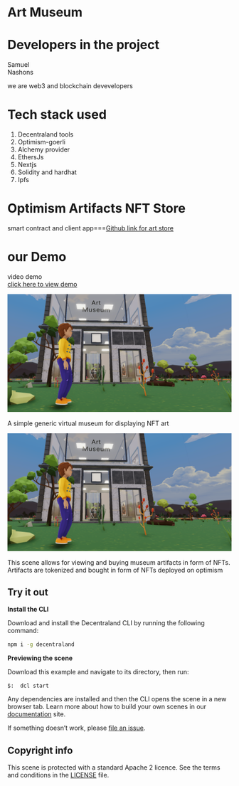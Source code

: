 <!-- @format -->

# Art Museum

# Developers in the project<br/>

Samuel<br/>
Nashons<br/>

we are web3 and blockchain devevelopers

# Tech stack used

<ol>
 <li>Decentraland tools</li>
 <li>Optimism-goerli</li>
 <li>Alchemy provider</li>
 <li>EthersJs</li>
 <li>Nextjs</li>
 <li>Solidity and hardhat</li>
 <li>Ipfs</li>
</ol>

# Optimism Artifacts NFT Store

smart contract and client app===[Github link for art store](https://github.com/4SAMU/Museum)

# our Demo<br/>

video demo <br/>
[click here to view demo](https://www.loom.com/share/88427abe873a4952b27c50d3c67182bc)

[![Watch the video](screenshot/jo.png)](screenshot/decentraland.mp4)

A simple generic virtual museum for displaying NFT art

![](screenshot/jo.png)

This scene allows for viewing and buying museum artifacts in form of NFTs.
Artifacts are tokenized and bought in form of NFTs deployed on optimism

## Try it out

**Install the CLI**

Download and install the Decentraland CLI by running the following command:

```bash
npm i -g decentraland
```

**Previewing the scene**

Download this example and navigate to its directory, then run:

```
$:  dcl start
```

Any dependencies are installed and then the CLI opens the scene in a new browser tab.
Learn more about how to build your own scenes in our [documentation](https://docs.decentraland.org/) site.

If something doesn’t work, please [file an issue](https://github.com/decentraland-scenes/Awesome-Repository/issues/new).

## Copyright info

This scene is protected with a standard Apache 2 licence. See the terms and conditions in the [LICENSE](/LICENSE) file.
